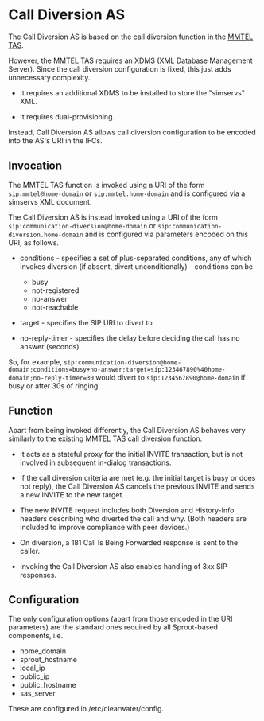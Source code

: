 # Call Diversion AS

The Call Diversion AS is based on the call diversion function in the [MMTEL TAS](http://clearwater.readthedocs.org/en/latest/Clearwater_Call_Diversion_Support/index.html).

However, the MMTEL TAS requires an XDMS (XML Database Management Server).  Since the call diversion configuration is fixed, this just adds unnecessary complexity.

*   It requires an additional XDMS to be installed to store the "simservs" XML.

*   It requires dual-provisioning.

Instead, Call Diversion AS allows call diversion configuration to be encoded into the AS's URI in the IFCs.

## Invocation

The MMTEL TAS function is invoked using a URI of the form `sip:mmtel@home-domain` or `sip:mmtel.home-domain` and is configured via a simservs XML document.

The Call Diversion AS is instead invoked using a URI of the form `sip:communication-diversion@home-domain` or `sip:communication-diversion.home-domain` and is configured via parameters encoded on this URI, as follows.

*   conditions - specifies a set of plus-separated conditions, any of which invokes diversion (if absent, divert unconditionally) - conditions can be
    *   busy
    *   not-registered
    *   no-answer
    *   not-reachable

*   target - specifies the SIP URI to divert to

*   no-reply-timer - specifies the delay before deciding the call has no answer (seconds)

So, for example, `sip:communication-diversion@home-domain;conditions=busy+no-answer;target=sip:123467890%40home-domain;no-reply-timer=30` would divert to `sip:1234567890@home-domain` if busy or after 30s of ringing. 

## Function

Apart from being invoked differently, the Call Diversion AS behaves very similarly to the existing MMTEL TAS call diversion function.

*   It acts as a stateful proxy for the initial INVITE transaction, but is not involved in subsequent in-dialog transactions.

*   If the call diversion criteria are met (e.g. the initial target is busy or does not reply), the Call Diversion AS cancels the previous INVITE and sends a new INVITE to the new target.

*   The new INVITE request includes both Diversion and History-Info headers describing who diverted the call and why.  (Both headers are included to improve compliance with peer devices.)

*   On diversion, a 181 Call Is Being Forwarded response is sent to the caller.

*   Invoking the Call Diversion AS also enables handling of 3xx SIP responses.

## Configuration

The only configuration options (apart from those encoded in the URI parameters) are the standard ones required by all Sprout-based components, i.e.

*   home_domain
*   sprout_hostname
*   local_ip
*   public_ip
*   public_hostname
*   sas_server.

These are configured in /etc/clearwater/config.

